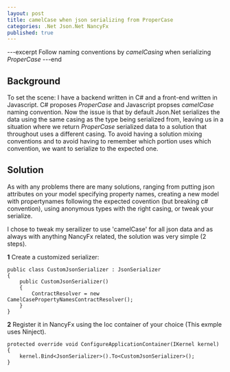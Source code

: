 ```yaml
---
layout: post
title: camelCase when json serializing from ProperCase
categories: .Net Json.Net NancyFx
published: true
---
```


---excerpt
Follow naming conventions by *camelCasing* when serializing *ProperCase*
---end

## Background
To set the scene: I have a backend written in C# and a front-end written in Javascript. C# proposes *ProperCase* and Javascript propses *camelCase* naming convention. Now the issue is that by default Json.Net serializes the data using the same casing as the type being serialized from, leaving us in a situation where we return *ProperCase* serialized data to a solution that throughout uses a different casing. To avoid having a solution mixing conventions and to avoid having to remember which portion uses which convention, we want to serialize to the expected one.

## Solution
As with any problems there are many solutions, ranging from putting json attributes on your model specifying property names, creating a new model with propertynames following the expected covention (but breaking c# convention), using anonymous types with the right casing, or tweak your serialize.

I chose to tweak my serailizer to use 'camelCase' for all json data and as always with anything NancyFx related, the solution was very simple (2 steps).

**1** Create a customized serializer:

    public class CustomJsonSerializer : JsonSerializer
    {
        public CustomJsonSerializer()
        {
            ContractResolver = new CamelCasePropertyNamesContractResolver();
        }
    }

**2** Register it in NancyFx using the Ioc container of your choice (This exmple uses Ninject).

    protected override void ConfigureApplicationContainer(IKernel kernel)
    {
        kernel.Bind<JsonSerializer>().To<CustomJsonSerializer>();
    }